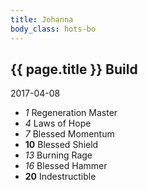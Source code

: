 ```yaml
---
title: Johanna
body_class: hots-bo
---
```


## {{ page.title }} Build
2017-04-08

-   _1_  Regeneration Master
-   _4_  Laws of Hope
-   _7_  Blessed Momentum
- __10__ Blessed Shield
-  _13_  Burning Rage
-  _16_  Blessed Hammer
- __20__ Indestructible

